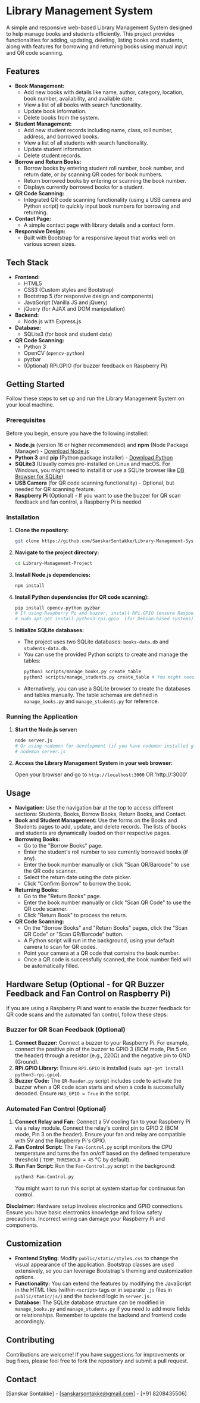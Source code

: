 # Library Management System

A simple and responsive web-based Library Management System designed to help manage books and students efficiently. This project provides functionalities for adding, updating, deleting, listing books and students, along with features for borrowing and returning books using manual input and QR code scanning.

## Features

*   **Book Management:**
    *   Add new books with details like name, author, category, location, book number, availability, and available date.
    *   View a list of all books with search functionality.
    *   Update book information.
    *   Delete books from the system.
*   **Student Management:**
    *   Add new student records including name, class, roll number, address, and borrowed books.
    *   View a list of all students with search functionality.
    *   Update student information.
    *   Delete student records.
*   **Borrow and Return Books:**
    *   Borrow books by entering student roll number, book number, and return date, or by scanning QR codes for book numbers.
    *   Return borrowed books by entering or scanning the book number.
    *   Displays currently borrowed books for a student.
*   **QR Code Scanning:**
    *   Integrated QR code scanning functionality (using a USB camera and Python script) to quickly input book numbers for borrowing and returning.
*   **Contact Page:**
    *   A simple contact page with library details and a contact form.
*   **Responsive Design:**
    *   Built with Bootstrap for a responsive layout that works well on various screen sizes.

## Tech Stack

*   **Frontend:**
    *   HTML5
    *   CSS3 (Custom styles and Bootstrap)
    *   Bootstrap 5 (for responsive design and components)
    *   JavaScript (Vanilla JS and jQuery)
    *   jQuery (for AJAX and DOM manipulation)
*   **Backend:**
    *   Node.js with Express.js
*   **Database:**
    *   SQLite3 (for book and student data)
*   **QR Code Scanning:**
    *   Python 3
    *   OpenCV (`opencv-python`)
    *   pyzbar
    *   (Optional) RPi.GPIO (for buzzer feedback on Raspberry Pi)

## Getting Started

Follow these steps to set up and run the Library Management System on your local machine.

### Prerequisites

Before you begin, ensure you have the following installed:

*   **Node.js** (version 16 or higher recommended) and **npm** (Node Package Manager) - [Download Node.js](https://nodejs.org/)
*   **Python 3** and **pip** (Python package installer) - [Download Python](https://www.python.org/downloads/)
*   **SQLite3** (Usually comes pre-installed on Linux and macOS. For Windows, you might need to install it or use a SQLite browser like [DB Browser for SQLite](https://sqlitebrowser.org/))
*   **USB Camera** (for QR code scanning functionality) - Optional, but needed for QR scanning feature.
*   **Raspberry Pi** (Optional) - If you want to use the buzzer for QR scan feedback and fan control, a Raspberry Pi is needed

### Installation

1.  **Clone the repository:**

    ```bash
    git clone https://github.com/SanskarSontakke/Library-Management-System.git
    ```

2.  **Navigate to the project directory:**

    ```bash
    cd Library-Management-Project
    ```

3.  **Install Node.js dependencies:**

    ```bash
    npm install
    ```

4.  **Install Python dependencies (for QR code scanning):**

    ```bash
    pip install opencv-python pyzbar
    # If using Raspberry Pi and buzzer, install RPi.GPIO (ensure Raspberry Pi OS)
    # sudo apt-get install python3-rpi.gpio  (for Debian-based systems)
    ```

5.  **Initialize SQLite databases:**
    *   The project uses two SQLite databases: `books-data.db` and `students-data.db`.
    *   You can use the provided Python scripts to create and manage the tables:
        ```bash
        python3 scripts/manage_books.py create_table
        python3 scripts/manage_students.py create_table # You might need to create students table manually as script is for data management
        ```
    *   Alternatively, you can use a SQLite browser to create the databases and tables manually. The table schemas are defined in `manage_books.py` and `manage_students.py` for reference.

### Running the Application

1.  **Start the Node.js server:**

    ```bash
    node server.js
    # Or using nodemon for development (if you have nodemon installed globally or locally as dev dependency)
    # nodemon server.js
    ```

2.  **Access the Library Management System in your web browser:**

    Open your browser and go to `http://localhost:3000` OR 'http://<Your-Raspberry-Pi-IP>:3000'

## Usage

*   **Navigation:** Use the navigation bar at the top to access different sections: Students, Books, Borrow Books, Return Books, and Contact.
*   **Book and Student Management:** Use the forms on the Books and Students pages to add, update, and delete records. The lists of books and students are dynamically loaded on their respective pages.
*   **Borrowing Books:**
    *   Go to the "Borrow Books" page.
    *   Enter the student's roll number to see currently borrowed books (if any).
    *   Enter the book number manually or click "Scan QR/Barcode" to use the QR code scanner.
    *   Select the return date using the date picker.
    *   Click "Confirm Borrow" to borrow the book.
*   **Returning Books:**
    *   Go to the "Return Books" page.
    *   Enter the book number manually or click "Scan QR Code" to use the QR code scanner.
    *   Click "Return Book" to process the return.
*   **QR Code Scanning:**
    *   On the "Borrow Books" and "Return Books" pages, click the "Scan QR Code" or "Scan QR/Barcode" button.
    *   A Python script will run in the background, using your default camera to scan for QR codes.
    *   Point your camera at a QR code that contains the book number.
    *   Once a QR code is successfully scanned, the book number field will be automatically filled.

## Hardware Setup (Optional - for QR Buzzer Feedback and Fan Control on Raspberry Pi)

If you are using a Raspberry Pi and want to enable the buzzer feedback for QR code scans and the automated fan control, follow these steps:

### Buzzer for QR Scan Feedback (Optional)

1.  **Connect Buzzer:** Connect a buzzer to your Raspberry Pi.  For example, connect the positive pin of the buzzer to GPIO 3 (BCM mode, Pin 5 on the header) through a resistor (e.g., 220Ω) and the negative pin to GND (Ground).
2.  **RPi.GPIO Library:** Ensure `RPi.GPIO` is installed (`sudo apt-get install python3-rpi.gpio`).
3.  **Buzzer Code:** The `QR-Reader.py` script includes code to activate the buzzer when a QR code scan starts and when a code is successfully decoded. Ensure `HAS_GPIO = True` in the script.

### Automated Fan Control (Optional)

1.  **Connect Relay and Fan:** Connect a 5V cooling fan to your Raspberry Pi via a relay module. Connect the relay's control pin to GPIO 2 (BCM mode, Pin 3 on the header).  Ensure your fan and relay are compatible with 5V and the Raspberry Pi's GPIO.
2.  **Fan Control Script:** The `Fan-Control.py` script monitors the CPU temperature and turns the fan on/off based on the defined temperature threshold ( `TEMP_THRESHOLD = 45` °C by default).
3.  **Run Fan Script:**  Run the `Fan-Control.py` script in the background:
    ```bash
    python3 Fan-Control.py
    ```
    You might want to run this script at system startup for continuous fan control.

**Disclaimer:** Hardware setup involves electronics and GPIO connections. Ensure you have basic electronics knowledge and follow safety precautions. Incorrect wiring can damage your Raspberry Pi and components.

## Customization

*   **Frontend Styling:** Modify `public/static/styles.css` to change the visual appearance of the application. Bootstrap classes are used extensively, so you can leverage Bootstrap's theming and customization options.
*   **Functionality:**  You can extend the features by modifying the JavaScript in the HTML files (within `<script>` tags or in separate `.js` files in `public/static/js/`) and the backend logic in `server.js`.
*   **Database:** The SQLite database structure can be modified in `manage_books.py` and `manage_students.py` if you need to add more fields or relationships. Remember to update the backend and frontend code accordingly.

## Contributing

Contributions are welcome! If you have suggestions for improvements or bug fixes, please feel free to fork the repository and submit a pull request.

## Contact

[Sanskar Sontakke] - [sanskarsontakke@gmail.com] - [+91 8208435506]
